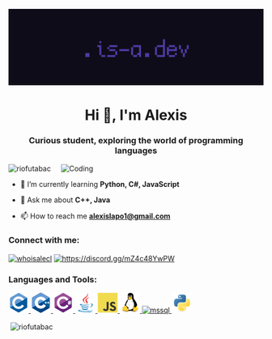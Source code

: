 ![logo](https://raw.githubusercontent.com/is-a-dev/register/main/media/banner.png)
<h1 align="center">Hi 👋, I'm Alexis</h1>
<h3 align="center">Curious student, exploring the world of programming languages</h3>

<img align="right" alt="Coding" width="400"
    src="https://media4.giphy.com/media/v1.Y2lkPTc5MGI3NjExanoycGl4emxsaXhxNmtrdjVjY3FseDZ4Z2t1b3Byd2h2M2xyeHlwMiZlcD12MV9pbnRlcm5hbF9naWZfYnlfaWQmY3Q9cw/f6hnhHkks8bk4jwjh3/giphy.gif">
<p align="left"> <img src="https://komarev.com/ghpvc/?username=riofutabac&label=Profile%20views&color=0e75b6&style=flat"
        alt="riofutabac" /> </p>

- 🌱 I’m currently learning **Python, C#, JavaScript**

- 💬 Ask me about **C++, Java**

- 📫 How to reach me **alexislapo1@gmail.com**

<h3 align="left">Connect with me:</h3>
<p align="left">
    <a href="https://instagram.com/whoisalecl" target="blank"><img align="center"
            src="https://raw.githubusercontent.com/rahuldkjain/github-profile-readme-generator/master/src/images/icons/Social/instagram.svg"
            alt="whoisalecl" height="30" width="40" /></a>
    <a href="https://discord.gg/https://discord.gg/mZ4c48YwPW" target="blank"><img align="center"
            src="https://raw.githubusercontent.com/rahuldkjain/github-profile-readme-generator/master/src/images/icons/Social/discord.svg"
            alt="https://discord.gg/mZ4c48YwPW" height="30" width="40" /></a>
</p>

<h3 align="left">Languages and Tools:</h3>
<p align="left"> <a href="https://www.cprogramming.com/" target="_blank" rel="noreferrer"> <img
            src="https://raw.githubusercontent.com/devicons/devicon/master/icons/c/c-original.svg" alt="c" width="40"
            height="40" /> </a> <a href="https://www.w3schools.com/cpp/" target="_blank" rel="noreferrer"> <img
            src="https://raw.githubusercontent.com/devicons/devicon/master/icons/cplusplus/cplusplus-original.svg"
            alt="cplusplus" width="40" height="40" /> </a> <a href="https://www.w3schools.com/cs/" target="_blank"
        rel="noreferrer"> <img
            src="https://raw.githubusercontent.com/devicons/devicon/master/icons/csharp/csharp-original.svg"
            alt="csharp" width="40" height="40" /> </a> <a href="https://www.java.com" target="_blank" rel="noreferrer">
        <img src="https://raw.githubusercontent.com/devicons/devicon/master/icons/java/java-original.svg" alt="java"
            width="40" height="40" /> </a> <a href="https://developer.mozilla.org/en-US/docs/Web/JavaScript"
        target="_blank" rel="noreferrer"> <img
            src="https://raw.githubusercontent.com/devicons/devicon/master/icons/javascript/javascript-original.svg"
            alt="javascript" width="40" height="40" /> </a> <a href="https://www.linux.org/" target="_blank"
        rel="noreferrer"> <img
            src="https://raw.githubusercontent.com/devicons/devicon/master/icons/linux/linux-original.svg" alt="linux"
            width="40" height="40" /> </a> <a href="https://www.microsoft.com/en-us/sql-server" target="_blank"
        rel="noreferrer"> <img src="https://www.svgrepo.com/show/303229/microsoft-sql-server-logo.svg" alt="mssql"
            width="40" height="40" /> </a> <a href="https://www.python.org" target="_blank" rel="noreferrer"> <img
            src="https://raw.githubusercontent.com/devicons/devicon/master/icons/python/python-original.svg"
            alt="python" width="40" height="40" /> </a> </p>



<p>&nbsp;<img align="center"
        src="https://github-readme-stats.vercel.app/api?username=riofutabac&show_icons=true&locale=en"
        alt="riofutabac" /></p>
